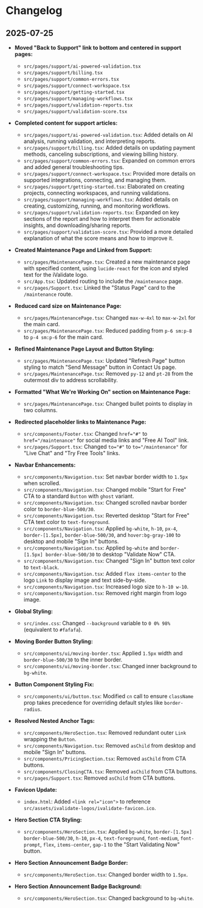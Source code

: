 # Changelog

## 2025-07-25

- **Moved "Back to Support" link to bottom and centered in support pages:**
  - `src/pages/support/ai-powered-validation.tsx`
  - `src/pages/support/billing.tsx`
  - `src/pages/support/common-errors.tsx`
  - `src/pages/support/connect-workspace.tsx`
  - `src/pages/support/getting-started.tsx`
  - `src/pages/support/managing-workflows.tsx`
  - `src/pages/support/validation-reports.tsx`
  - `src/pages/support/validation-score.tsx`

- **Completed content for support articles:**
  - `src/pages/support/ai-powered-validation.tsx`: Added details on AI analysis, running validation, and interpreting reports.
  - `src/pages/support/billing.tsx`: Added details on updating payment methods, canceling subscriptions, and viewing billing history.
  - `src/pages/support/common-errors.tsx`: Expanded on common errors and added general troubleshooting tips.
  - `src/pages/support/connect-workspace.tsx`: Provided more details on supported integrations, connecting, and managing them.
  - `src/pages/support/getting-started.tsx`: Elaborated on creating projects, connecting workspaces, and running validations.
  - `src/pages/support/managing-workflows.tsx`: Added details on creating, customizing, running, and monitoring workflows.
  - `src/pages/support/validation-reports.tsx`: Expanded on key sections of the report and how to interpret them for actionable insights, and downloading/sharing reports.
  - `src/pages/support/validation-score.tsx`: Provided a more detailed explanation of what the score means and how to improve it.

- **Created Maintenance Page and Linked from Support:**
  - `src/pages/MaintenancePage.tsx`: Created a new maintenance page with specified content, using `lucide-react` for the icon and styled text for the iValidate logo.
  - `src/App.tsx`: Updated routing to include the `/maintenance` page.
  - `src/pages/Support.tsx`: Linked the "Status Page" card to the `/maintenance` route.

- **Reduced card size on Maintenance Page:**
  - `src/pages/MaintenancePage.tsx`: Changed `max-w-4xl` to `max-w-2xl` for the main card.
  - `src/pages/MaintenancePage.tsx`: Reduced padding from `p-6 sm:p-8` to `p-4 sm:p-6` for the main card.

- **Refined Maintenance Page Layout and Button Styling:**
  - `src/pages/MaintenancePage.tsx`: Updated "Refresh Page" button styling to match "Send Message" button in Contact Us page.
  - `src/pages/MaintenancePage.tsx`: Removed `py-12` and `pt-28` from the outermost div to address scrollability.

- **Formatted "What We're Working On" section on Maintenance Page:**
  - `src/pages/MaintenancePage.tsx`: Changed bullet points to display in two columns.

- **Redirected placeholder links to Maintenance Page:**
  - `src/components/Footer.tsx`: Changed `href="#"` to `href="/maintenance"` for social media links and "Free AI Tool" link.
  - `src/pages/Support.tsx`: Changed `to="#"` to `to="/maintenance"` for "Live Chat" and "Try Free Tools" links.

- **Navbar Enhancements:**
  - `src/components/Navigation.tsx`: Set navbar border width to `1.5px` when scrolled.
  - `src/components/Navigation.tsx`: Changed mobile "Start for Free" CTA to a standard `Button` with `ghost` variant.
  - `src/components/Navigation.tsx`: Changed scrolled navbar border color to `border-blue-500/30`.
  - `src/components/Navigation.tsx`: Reverted desktop "Start for Free" CTA text color to `text-foreground`.
  - `src/components/Navigation.tsx`: Applied `bg-white`, `h-10`, `px-4`, `border-[1.5px]`, `border-blue-500/30`, and `hover:bg-gray-100` to desktop and mobile "Sign In" buttons.
  - `src/components/Navigation.tsx`: Applied `bg-white` and `border-[1.5px] border-blue-500/30` to desktop "Validate Now" CTA.
  - `src/components/Navigation.tsx`: Changed "Sign In" button text color to `text-black`.
  - `src/components/Navigation.tsx`: Added `flex items-center` to the logo `Link` to display image and text side-by-side.
  - `src/components/Navigation.tsx`: Increased logo size to `h-10 w-10`.
  - `src/components/Navigation.tsx`: Removed right margin from logo image.

- **Global Styling:**
  - `src/index.css`: Changed `--background` variable to `0 0% 98%` (equivalent to `#fafafa`).

- **Moving Border Button Styling:**
  - `src/components/ui/moving-border.tsx`: Applied `1.5px` width and `border-blue-500/30` to the inner border.
  - `src/components/ui/moving-border.tsx`: Changed inner background to `bg-white`.

- **Button Component Styling Fix:**
  - `src/components/ui/button.tsx`: Modified `cn` call to ensure `className` prop takes precedence for overriding default styles like `border-radius`.

- **Resolved Nested Anchor Tags:**
  - `src/components/HeroSection.tsx`: Removed redundant outer `Link` wrapping the `Button`.
  - `src/components/Navigation.tsx`: Removed `asChild` from desktop and mobile "Sign In" buttons.
  - `src/components/PricingSection.tsx`: Removed `asChild` from CTA buttons.
  - `src/components/ClosingCTA.tsx`: Removed `asChild` from CTA buttons.
  - `src/pages/Support.tsx`: Removed `asChild` from CTA buttons.

- **Favicon Update:**
  - `index.html`: Added `<link rel="icon">` to reference `src/assets/ivalidate-logos/ivalidate-favicon.ico`.

- **Hero Section CTA Styling:**
  - `src/components/HeroSection.tsx`: Applied `bg-white`, `border-[1.5px] border-blue-500/30`, `h-10`, `px-4`, `text-foreground`, `font-medium`, `font-prompt`, `flex`, `items-center`, `gap-1` to the "Start Validating Now" button.

- **Hero Section Announcement Badge Border:**
  - `src/components/HeroSection.tsx`: Changed border width to `1.5px`.

- **Hero Section Announcement Badge Background:**
  - `src/components/HeroSection.tsx`: Changed background to `bg-white`.
